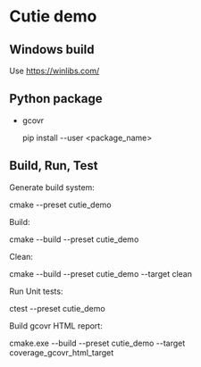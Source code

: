 # Cutie demo

## Windows build

Use https://winlibs.com/

## Python package

- gcovr

  pip install --user <package_name>

## Build, Run, Test

Generate build system:

  cmake --preset cutie_demo

Build:

  cmake --build --preset cutie_demo

Clean:

  cmake --build --preset cutie_demo --target clean

Run Unit tests:

  ctest --preset cutie_demo

Build gcovr HTML report:

  cmake.exe --build --preset cutie_demo --target coverage_gcovr_html_target
